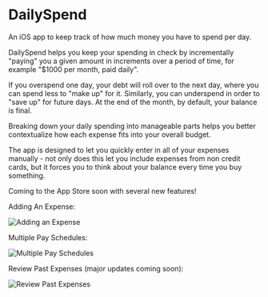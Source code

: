 # DailySpend
An iOS app to keep track of how much money you have to spend per day.

DailySpend helps you keep your spending in check by incrementally "paying" you a given amount in increments over a period of time, for example "$1000 per month, paid daily". 

If you overspend one day, your debt will roll over to the next day, where you can spend less to "make up" for it. Similarly, you can underspend in order to "save up" for future days. At the end of the month, by default, your balance is final.

Breaking down your daily spending into manageable parts helps you better contextualize how each expense fits into your overall budget. 

The app is designed to let you quickly enter in all of your expenses manually - not only does this let you include expenses from non credit cards, but it forces you to think about your balance every time you buy something.

Coming to the App Store soon with several new features!

Adding An Expense:

![Adding an Expense](http://sherick.me/dailyspend-demo.gif)

Multiple Pay Schedules:

![Multiple Pay Schedules](http://sherick.me/dailyspend-payschedules.png)

Review Past Expenses (major updates coming soon):

![Review Past Expenses](http://sherick.me/dailyspend-review.png)
